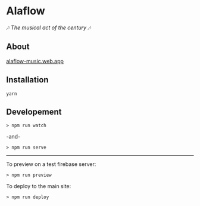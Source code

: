 # Alaflow
*🎶 The musical act of the century 🎶*

## About
[alaflow-music.web.app](alaflow-music.web.app)

## Installation
`yarn`

## Developement
`> npm run watch`

-and-

`> npm run serve`

---

To preview on a test firebase server:

`> npm run preview`

To deploy to the main site:

`> npm run deploy`

